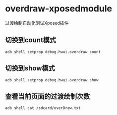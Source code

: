 # overdraw-xposedmodule
过渡绘制自动化测试Xposed插件

## 切换到count模式
```
adb shell setprop debug.hwui.overdraw count
```

## 切换到show模式
```
adb shell setprop debug.hwui.overdraw show
```

## 查看当前页面的过渡绘制次数
```
adb shell cat /sdcard/overDraw.txt
```